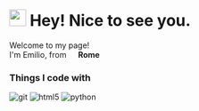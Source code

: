 <h1><img src="https://emojis.slackmojis.com/emojis/images/1531849430/4246/blob-sunglasses.gif?1531849430" width="30"/> Hey! Nice to see you.</h1>


<p>Welcome to my page! </br> I'm Emilio, from <img src="https://cdn-icons-png.flaticon.com/512/323/323325.png" width="13"/> <b>Rome</b> </p>
<h3>Things I code with</h3>


<p>
  <img alt="git" src="https://img.shields.io/badge/-Git-F05032?style=flat-square&logo=git&logoColor=white" />
  <img alt="html5" src="https://img.shields.io/badge/-HTML5-E34F26?style=flat-square&logo=html5&logoColor=white" />
  <img alt="python" src="https://img.shields.io/badge/Python-3776AB.svg?style=flat-square&logo=Python&logoColor=white" />
  
</p>

